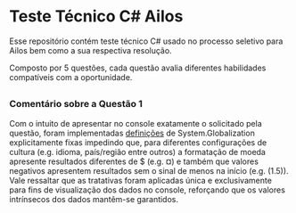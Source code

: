 # Teste Técnico C# Ailos

Esse repositório contém teste técnico C# usado no processo seletivo para Ailos bem como a sua respectiva resolução. 

Composto por 5 questões, cada questão avalia diferentes habilidades compatíveis com a oportunidade.
##
### Comentário sobre a Questão 1
Com o intuito de apresentar no console exatamente o solicitado pela questão, foram implementadas [definições](https://github.com/malvesealves/teste-tecnico-csharp-ailos/blob/main/Questao1/ContaBancaria.cs) de System.Globalization explicitamente fixas impedindo que, para diferentes configurações de cultura (e.g. idioma, país/região entre outros) a formatação de moeda apresente resultados diferentes de $ (e.g. ¤) e também que valores negativos apresentem resultados sem o sinal de menos na início (e.g. (1.5)). Vale ressaltar que as tratativas foram aplicadas única e exclusivamente para fins de visualização dos dados no console, reforçando que os valores intrínsecos dos dados mantêm-se garantidos.
